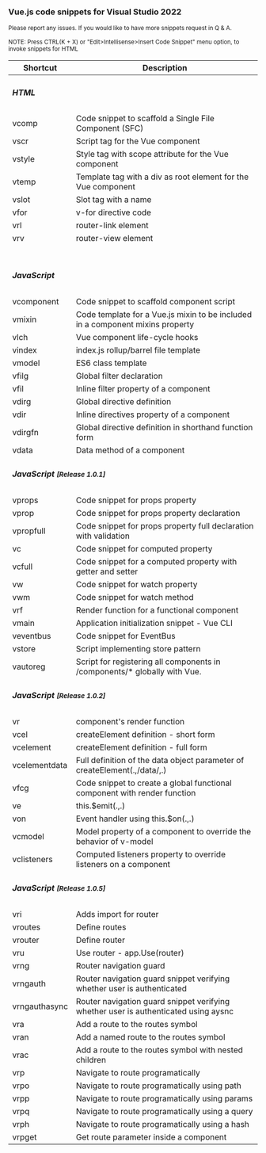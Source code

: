<div class="container">  

<div class="jumbotron">

### Vue.js code snippets for Visual Studio 2022

<small>Please report any issues. If you would like to have more snippets request in Q & A.</small></div>
<p>
    <small>
        NOTE: Press CTRL(K + X) or "Edit>Intellisense>Insert Code Snippet" menu option, to invoke snippets for HTML
    </small>
</p>
<table class="table table-bordered table-striped table-sm">

<thead>

<tr class="table-primary">

<th class="auto-style4">Shortcut</th>

<th class="auto-style3">Description</th>

</tr>

</thead>

<tbody>

<tr>

<td colspan="2">

##### HTML

</td>

</tr>

<tr>

<td>vcomp</td>

<td>Code snippet to scaffold a Single File Component (SFC)</td>

</tr>

<tr>

<td>vscr</td>

<td>Script tag for the Vue component</td>

</tr>

<tr>

<td>vstyle</td>

<td>Style tag with scope attribute for the Vue component</td>

</tr>

<tr>

<td>vtemp</td>

<td>Template tag with a div as root element for the Vue component</td>

</tr>

<tr>

<td>vslot</td>

<td>Slot tag with a name</td>

</tr>

<tr>

<td>vfor</td>

<td>v-for directive code</td>

</tr>
                <tr>
                    <td>vrl</td>
                    <td>router-link element</td>
                </tr>
                <tr>
                    <td>vrv</td>
                    <td>router-view element</td>
                </tr>
<tr>

<td> </td>

<td> </td>

</tr>

<tr>

<td colspan="2">

##### JavaScript

</td>

</tr>

<tr>

<td>vcomponent</td>

<td>Code snippet to scaffold component script</td>

</tr>

<tr>

<td>vmixin</td>

<td>Code template for a Vue.js mixin to be included in a component mixins property</td>

</tr>

<tr>

<td>vlch</td>

<td>Vue component life-cycle hooks</td>

</tr>

<tr>

<td>vindex</td>

<td>index.js rollup/barrel file template</td>

</tr>

<tr>

<td>vmodel</td>

<td>ES6 class template</td>

</tr>

<tr>

<td>vfilg</td>

<td>Global filter declaration</td>

</tr>

<tr>

<td>vfil</td>

<td>Inline filter property of a component</td>

</tr>

<tr>

<td>vdirg</td>

<td>Global directive definition</td>

</tr>

<tr>

<td>vdir</td>

<td>Inline directives property of a component</td>

</tr>

<tr>

<td>vdirgfn</td>

<td>Global directive definition in shorthand function form</td>

</tr>

<tr>

<td>vdata</td>

<td>Data method of a component</td>

</tr>

<tr>

<td colspan="2">

##### JavaScript <small>[Release 1.0.1]</small>

</td>

</tr>

<tr>

<td>vprops</td>

<td>Code snippet for props property</td>

</tr>

<tr>

<td>vprop</td>

<td>Code snippet for props property declaration</td>

</tr>

<tr>

<td>vpropfull</td>

<td>Code snippet for props property full declaration with validation</td>

</tr>

<tr>

<td>vc</td>

<td>Code snippet for computed property</td>

</tr>

<tr>

<td>vcfull</td>

<td>Code snippet for a computed property with getter and setter</td>

</tr>

<tr>

<td>vw</td>

<td>Code snippet for watch property</td>

</tr>

<tr>

<td>vwm</td>

<td>Code snippet for watch method</td>

</tr>

<tr>

<td>vrf</td>

<td>Render function for a functional component</td>

</tr>

<tr>

<td>vmain</td>

<td>Application initialization snippet - Vue CLI</td>

</tr>

<tr>

<td>veventbus</td>

<td>Code snippet for EventBus</td>

</tr>

<tr>

<td>vstore</td>

<td>Script implementing store pattern</td>

</tr>

<tr>

<td>vautoreg</td>

<td>Script for registering all components in /components/* globally with Vue.</td>

</tr>

<tr>

<td colspan="2">

##### JavaScript <small>[Release 1.0.2]</small>

</td>

</tr>

<tr>

<td>vr</td>

<td>component's render function</td>

</tr>

<tr>

<td>vcel</td>

<td>createElement definition - short form</td>

</tr>

<tr>

<td>vcelement</td>

<td>createElement definition - full form</td>

</tr>

<tr>

<td>vcelementdata</td>

<td>Full definition of the data object parameter of createElement(.,/data/,.)</td>

</tr>

<tr>

<td>vfcg</td>

<td>Code snippet to create a global functional component with render function</td>

</tr>

<tr>

<td>ve</td>

<td>this.$emit(.,.)</td>

</tr>

<tr>

<td>von</td>

<td>Event handler using this.$on(.,.)</td>

</tr>

<tr>

<td>vcmodel</td>

<td>Model property of a component to override the behavior of v-model</td>

</tr>

<tr>

<td>vclisteners</td>

<td>Computed listeners property to override listeners on a component</td>

</tr>
        <tr>

<td colspan="2">

##### JavaScript <small>[Release 1.0.5]</small>

</td>

</tr>
<tr><td>vri</td><td>Adds import for router</td></tr>
<tr><td>vroutes</td><td>Define routes</td></tr>
<tr><td>vrouter</td><td>Define router</td></tr>
<tr><td>vru</td><td>Use router - app.Use(router)</td></tr>
<tr><td>vrng</td><td>Router navigation guard</td></tr>
<tr><td>vrngauth</td><td>Router navigation guard snippet verifying whether user is authenticated</td></tr>
<tr><td>vrngauthasync</td><td>Router navigation guard snippet verifying whether user is authenticated using aysnc</td></tr>
<tr><td>vra</td><td>Add a route to the routes symbol</td></tr>
<tr><td>vran</td><td>Add a named route to the routes symbol</td></tr>
<tr><td>vrac</td><td>Add a route to the routes symbol with nested children</td></tr>
<tr><td>vrp</td><td>Navigate to route programatically</td></tr>
<tr><td>vrpo</td><td>Navigate to route programatically using path</td></tr>
<tr><td>vrpp</td><td>Navigate to route programatically using params</td></tr>
<tr><td>vrpq</td><td>Navigate to route programatically using a query</td></tr>
<tr><td>vrph</td><td>Navigate to route programatically using a hash</td></tr>
<tr><td>vrpget</td><td>Get route parameter inside a component</td></tr>


</tbody>

</table>

</div>
